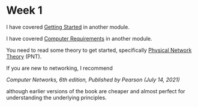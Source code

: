 # Week 1

I have covered [Getting Started](https://johnoraw-education.gitbook.io/iac/getting-started) in another module.&#x20;

I have covered [Computer Requirements](https://johnoraw-education.gitbook.io/iac/readme/week-1) in another module.

You need to read some theory to get started, specifically [Physical Network Theory](https://johnoraw-education.gitbook.io/networking/pnt) (PNT).&#x20;

If you are new to networking, I recommend&#x20;

_Computer Networks, 6th edition, Published by Pearson (July 14, 2021)_

although earlier versions of the book are cheaper and almost perfect for understanding the underlying principles.&#x20;
